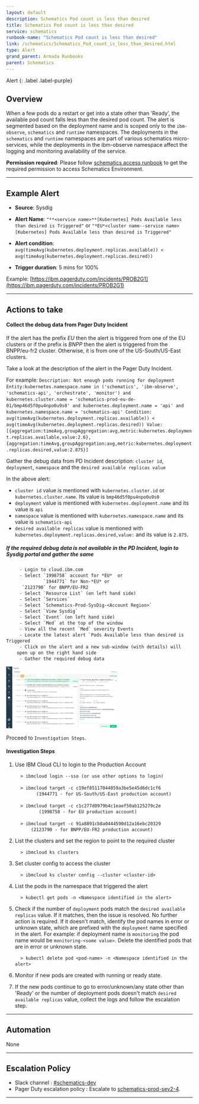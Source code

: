```yaml
---
layout: default
description: Schematics Pod count is less than desired 
title: Schematics Pod count is less than desired 
service: schematics
runbook-name: "Schematics Pod count is less than desired"
link: /schematics/Schematics_Pod_count_is_less_than_desired.html
type: Alert
grand_parent: Armada Runbooks
parent: Schematics
---
```


Alert
{: .label .label-purple}

## Overview

When a few pods do a restart or get into a state other than 'Ready', the available pod count falls less than the desired pod count.
The alert is segmented based on the deployment name and is scoped only to the `ibm-observe`, `schematics` and `runtime` namespaces.
The deployments in the `schematics` and `runtime` namespaces are part of various schematics micro-services, while the deployments in the ibm-observe namespace affect the logging and monitoring availability of the service.

**Permission required**: Please follow [schematics access runbook](https://pages.github.ibm.com/alchemy-conductors/documentation-pages/docs/runbooks/schematics/Introduction_to_Schematics_Infrastructure.html) to get the required permission to access Schematics Environment.

---

## Example Alert


- **Source**: Sysdig
- **Alert Name**: `"**<service name>**[Kubernetes] Pods Available less than desired is Triggered"`
or `"*EU*<cluster name--service name>[Kubernetes] Pods Available less than desired is Triggered"`

- **Alert condition**: `avg(timeAvg(kubernetes.deployment.replicas.available)) < avg(timeAvg(kubernetes.deployment.replicas.desired))`

- **Trigger duration**: 5 mins for 100%

Example: [https://ibm.pagerduty.com/incidents/PROB2G1](https://ibm.pagerduty.com/incidents/PROB2G1)


---

## Actions to take 

#### Collect the debug data from Pager Duty Incident

If the alert has the prefix *EU* then the alert is triggered from one of the EU clusters or if the prefix is *BNPP* then the alert is triggered from the BNPP/eu-fr2 cluster. Otherwise, it is from one of the US-South/US-East clusters.

Take a look at the description of the alert in the Pager Duty Incident.

For example:
`Description: Not enough pods running for deployment Entity:kubernetes.namespace.name in ('schematics', 'ibm-observe', 'schematics-api', 'orchestrate', 'monitor') and kubernetes.cluster.name = 'schematics-prod-eu-de-01/bmp46d5f0pu4npo0u9s0' and kubernetes.deployment.name = 'api' and kubernetes.namespace.name = 'schematics-api' Condition: avg(timeAvg(kubernetes.deployment.replicas.available)) < avg(timeAvg(kubernetes.deployment.replicas.desired)) Value: [{aggregation:timeAvg,groupAggregation:avg,metric:kubernetes.deployment.replicas.available,value:2.6},{aggregation:timeAvg,groupAggregation:avg,metric:kubernetes.deployment.replicas.desired,value:2.875}]`

Gather the debug data from PD Incident description:
`cluster id`, `deployment`, `namespace` and the `desired available replicas value`

In the above alert:
- `cluster id` value is mentioned with `kubernetes.cluster.id` or `kubernetes.cluster.name`. Its value is `bmp46d5f0pu4npo0u9s0`
- `deployment` value is mentioned with `kubernetes.deployment.name` and its value is `api`
- `namespace` value is mentioned with `kubernetes.namespace.name` and its value is `schematics-api`
- `desired available replicas` value is mentioned with `kubernetes.deployment.replicas.desired,value:` and its value is `2.875`.

##### If the required debug data is not available in the PD Incident, login to Sysdig portal and gather the same
         - Login to cloud.ibm.com
         - Select `1998758` account for *EU*  or 
                  `1944771` for Non-*EU* or 
		  `2123790` for BNPP/EU-FR2
         - Select `Resource List` (on left hand side)
         - Select `Services`
         - Select `Schematics-Prod-SysDig-<Account Region>`
         - Select `View Sysdig`
         - Select `Event` (on left hand side)
         - Select `Med` at the top of the window
         - View all the recent `Med` severity Events 
         - Locate the latest alert `Pods Available less than desired is Triggered
         - Click on the alert and a new sub-window (with details) will 
		open up on the right hand side
         - Gather the required debug data

<a href="images/Schematics-API-pod-count-less-pic1.png">
<img src="images/Schematics-API-pod-count-less-pic1.png" alt="Schematics-API-pod-count-less-pic1" style="width: 300px;"/></a>


Proceed to `Investigation Steps`.

#### Investigation Steps

1. Use IBM Cloud CLI to login to the Production Account

         > ibmcloud login --sso (or use other options to login)

         > ibmcloud target -c c19ef85117044059a3be5e45d6dc1cf6  
               (1944771 - for US-South/US-East production account)
	       
         > ibmcloud target -c c1c277d0979b4c1eaef50ab125279c2e 
                (1998758 - for EU production account)

         > ibmcloud target -c 91a8891cb8a0444590d12a16ebc20329
	         (2123790 - for BNPP/EU-FR2 production account)
	 
2. List the clusters and set the region to point to the required cluster

         > ibmcloud ks clusters

3. Set cluster config to access the cluster

         > ibmcloud ks cluster config --cluster <cluster-id>

4. List the pods in the namespace that triggered the alert

         > kubectl get pods -n <Namespace identified in the alert>

5. Check if the number of `deployment` pods match the `desired available replicas` value. If it matches, then the issue is resolved. No further action is required.
If it doesn't match, identify the pod names in error or unknown state, which are prefixed with the `deployment` name specified in the alert.
For example: if deployment name is `monitoring` the pod name would be `monitoring-<some value>`.
Delete the identified pods that are in error or unknown state.
   
         > kubectl delete pod <pod-name> -n <Namespace identified in the alert>

6. Monitor if new pods are created with running or ready state. 

7. If the new pods continue to go to error/unknown/any state other than 'Ready' or the number of deployment pods doesn't match `desired available replicas` value, collect the logs and follow the escalation step.

---

## Automation 

None

---

## Escalation Policy

* Slack channel : [#schematics-dev](https://ibm-argonauts.slack.com/archives/GHFT8J7CJ)
* Pager Duty escalation policy : Escalate to
[schematics-prod-sev2-4](https://ibm.pagerduty.com/escalation_policies#PNFUE36). 


---
